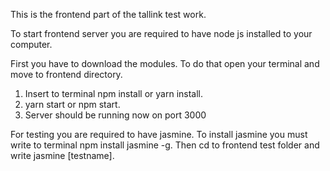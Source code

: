 This is the frontend part of the tallink test work.

To start frontend server you are required to have node js installed to your computer.

First you have to download the modules. To do that open your terminal and move to frontend directory.

1) Insert to terminal npm install or yarn install.
2) yarn start or npm start.
3) Server should be running now on port 3000

For testing you are required to have jasmine. To install jasmine you must write to terminal npm install jasmine -g. Then cd to frontend test folder and write jasmine [testname].
